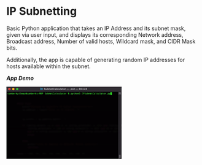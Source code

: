 # IP Subnetting

Basic Python application that takes an IP Address and its subnet mask, given via user input, and displays its corresponding Network address, Broadcast address, Number of valid hosts, Wildcard mask, and CIDR Mask bits.

Additionally, the app is capable of generating random IP addresses for hosts available within the subnet.

***App Demo***

<img src="Demo/Markdown_Gif.gif" width="300">



